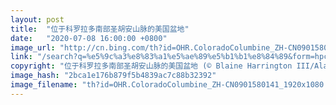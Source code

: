```yaml
---
layout: post
title:  "位于科罗拉多南部圣胡安山脉的美国盆地"
date:   "2020-07-08 16:00:00 +0800"
image_url: "http://cn.bing.com/th?id=OHR.ColoradoColumbine_ZH-CN0901580141_1920x1080.jpg&rf=LaDigue_1920x1080.jpg&pid=hp"
link: "/search?q=%e5%9c%a3%e8%83%a1%e5%ae%89%e5%b1%b1%e8%84%89&form=hpcapt&mkt=zh-cn"
copyright: "位于科罗拉多南部圣胡安山脉的美国盆地 (© Blaine Harrington III/Alamy)"
image_hash: "2bca1e176b879f5b4839ac7c88b32392"
image_filename: "th?id=OHR.ColoradoColumbine_ZH-CN0901580141_1920x1080.jpg&rf=LaDigue_1920x1080.jpg&pid=hp"
---
```

